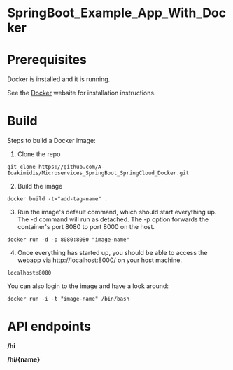 # SpringBoot_Example_App_With_Docker

# Prerequisites
Docker is installed and it is running.

See the [Docker](https://www.docker.com/) website for installation instructions.

# Build
Steps to build a Docker image:
1. Clone the repo
  ```git
  git clone https://github.com/A-Ioakimidis/Microservices_SpringBoot_SpringCloud_Docker.git
  ```
  
  
 2. Build the image
   ```docker
  docker build -t="add-tag-name" .
  ```
  
  3. Run the image's default command, which should start everything up. The -d command will run as detached. 
  The -p option forwards the container's port 8080 to port 8000 on the host. 
  ```docker
  docker run -d -p 8080:8080 "image-name"
  ```
  
  4. Once everything has started up, you should be able to access the webapp via http://localhost:8000/ on your host machine.
   ```docker
  localhost:8080
  ```
  
  You can also login to the image and have a look around:
  ```docker
  docker run -i -t "image-name" /bin/bash
  ```
  
# API endpoints
  
  **/hi**
  
  **/hi/{name}** 
  
